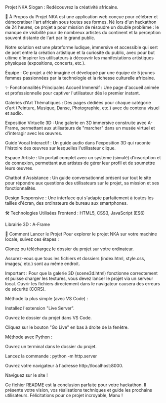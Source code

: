 Projet NKA
Slogan : Redécouvrez la créativité africaine.

📜 À Propos du Projet
NKA est une application web conçue pour célébrer et démocratiser l'art africain sous toutes ses formes. Né lors d'un hackathon de 24 heures, ce projet a pour mission de résoudre un double problème : le manque de visibilité pour de nombreux artistes du continent et la perception souvent distante de l'art par le grand public.

Notre solution est une plateforme ludique, immersive et accessible qui sert de pont entre la création artistique et la curiosité du public, avec pour but ultime d'inspirer les utilisateurs à découvrir les manifestations artistiques physiques (expositions, concerts, etc.).

Équipe : Ce projet a été imaginé et développé par une équipe de 5 jeunes femmes passionnées par la technologie et la richesse culturelle africaine.

✨ Fonctionnalités Principales
Accueil Immersif : Une page d'accueil animée et professionnelle pour captiver l'utilisateur dès le premier instant.

Galeries d'Art Thématiques : Des pages dédiées pour chaque catégorie d'art (Peinture, Musique, Danse, Photographie, etc.) avec du contenu visuel et audio.

Exposition Virtuelle 3D : Une galerie en 3D immersive construite avec A-Frame, permettant aux utilisateurs de "marcher" dans un musée virtuel et d'interagir avec les œuvres.

Guide Vocal Interactif : Un guide audio dans l'exposition 3D qui raconte l'histoire des œuvres sur lesquelles l'utilisateur clique.

Espace Artiste : Un portail complet avec un système (simulé) d'inscription et de connexion, permettant aux artistes de gérer leur profil et de soumettre leurs œuvres.

Chatbot d'Assistance : Un guide conversationnel présent sur tout le site pour répondre aux questions des utilisateurs sur le projet, sa mission et ses fonctionnalités.

Design Responsive : Une interface qui s'adapte parfaitement à toutes les tailles d'écran, des ordinateurs de bureau aux smartphones.

🛠️ Technologies Utilisées
Frontend : HTML5, CSS3, JavaScript (ES6)

Librairie 3D : A-Frame

🚀 Comment Lancer le Projet
Pour explorer le projet NKA sur votre machine locale, suivez ces étapes :

Clonez ou téléchargez le dossier du projet sur votre ordinateur.

Assurez-vous que tous les fichiers et dossiers (index.html, style.css, images/, etc.) sont au même endroit.

Important : Pour que la galerie 3D (scene3d.html) fonctionne correctement et puisse charger les textures, vous devez lancer le projet via un serveur local. Ouvrir les fichiers directement dans le navigateur causera des erreurs de sécurité (CORS).

Méthode la plus simple (avec VS Code) :

Installez l'extension "Live Server".

Ouvrez le dossier du projet dans VS Code.

Cliquez sur le bouton "Go Live" en bas à droite de la fenêtre.

Méthode avec Python :

Ouvrez un terminal dans le dossier du projet.

Lancez la commande : python -m http.server

Ouvrez votre navigateur à l'adresse http://localhost:8000.

Naviguez sur le site !

Ce fichier README est la conclusion parfaite pour votre hackathon. Il présente votre vision, vos réalisations techniques et guide les prochains utilisateurs. Félicitations pour ce projet incroyable, Manu !